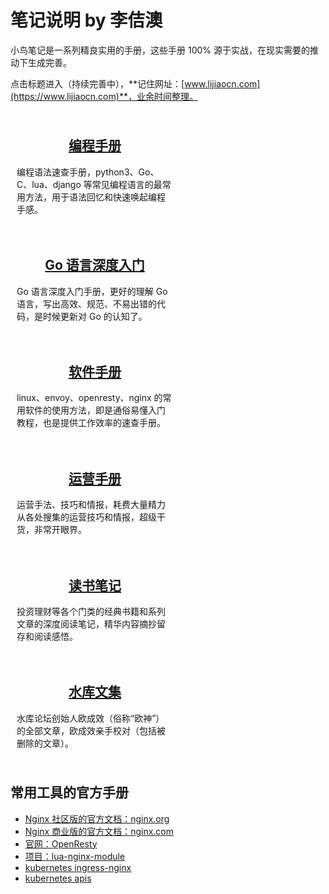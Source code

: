 # 笔记说明 by 李佶澳

小鸟笔记是一系列精良实用的手册，这些手册 100% 源于实战，在现实需要的推动下生成完善。

点击标题进入（持续完善中），**记住网址：[www.lijiaocn.com](https://www.lijiaocn.com)**，业余时间整理。

<div style="display:flex;flex-direction:row;justify-content;space-between;flex-wrap:wrap">
<div style="text-align:center;padding:10px;flex-shrink:1;flex-grow:0;width:250px">
<a href="../prog/index.html" title="小鸟笔记之编程手册"><h2>编程手册</h2></a>
<div style="text-align:left"><p>编程语法速查手册，python3、Go、C、lua、django 等常见编程语言的最常用方法，用于语法回忆和快速唤起编程手感。</p></div>
</div>
<div style="text-align:center;padding:10px;flex-shrink:1;flex-grow:0;width:250px">
<a href="../go-detail/index.html" title="小鸟笔记之Go语言深度入门"><h2>Go 语言深度入门</h2></a>
<div style="text-align:left"><p>Go 语言深度入门手册，更好的理解 Go 语言，写出高效、规范、不易出错的代码，是时候更新对 Go 的认知了。</p></div>
</div>
<div style="text-align:center;padding:10px;flex-shrink:1;flex-grow:0;width:250px">
<a href="../soft/index.html" title="小鸟笔记之软件手册"><h2>软件手册</h2></a>
<div style="text-align:left"><p>linux、envoy、openresty、nginx 的常用软件的使用方法，即是通俗易懂入门教程，也是提供工作效率的速查手册。</p></div>
</div>
<div style="text-align:center;padding:10px;flex-shrink:1;flex-grow:0;width:250px">
<a href="../oper/index.html" title="小鸟笔记之运营手册"><h2>运营手册</h2></a>
<div style="text-align:left"><p>运营手法、技巧和情报，耗费大量精力从各处搜集的运营技巧和情报，超级干货，非常开眼界。</p></div>
</div>
<div style="text-align:center;padding:10px;flex-shrink:1;flex-grow:0;width:250px">
<a href="../book/index.html" title="小鸟笔记之阅读笔记"><h2>读书笔记</h2></a>
<div style="text-align:left"><p>投资理财等各个门类的经典书籍和系列文章的深度阅读笔记，精华内容摘抄留存和阅读感悟。</p></div>
</div>
<div style="text-align:center;padding:10px;flex-shrink:1;flex-grow:0;width:250px">
<a href="../shuiku/index.html" title="小鸟笔记之水库文集"><h2>水库文集</h2></a>
<div style="text-align:left"><p>水库论坛创始人欧成效（俗称“欧神”）的全部文章，欧成效亲手校对（包括被删除的文章）。</p></div>
</div>
</div>

## 常用工具的官方手册

* [Nginx 社区版的官方文档：nginx.org](http://nginx.org/)
* [Nginx 商业版的官方文档：nginx.com](https://www.nginx.com/)
* [官网：OpenResty](https://openresty.org/en/)
* [项目：lua-nginx-module](https://github.com/openresty/lua-nginx-module)
* [kubernetes ingress-nginx](https://kubernetes.github.io/ingress-nginx/)
* [kubernetes apis](https://kubernetes.io/docs/reference/kubernetes-api/api-index/)
